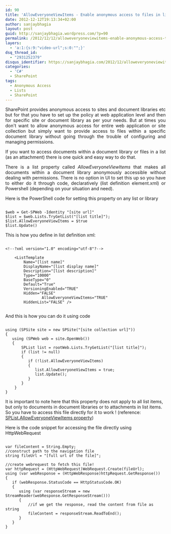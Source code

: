 ```yaml
---
id: 90
title: 'AllowEveryoneViewItems - Enable anonymous access to files in list'
date: 2012-12-12T19:13:34+02:00
author: sanjaybhagia
layout: post
guid: http://sanjaybhagia.wordpress.com/?p=90
permalink: /2012/12/12/alloweveryoneviewitems-enable-anonymous-access-to-files-in-list/
layers:
  - 'a:1:{s:9:"video-url";s:0:"";}'
dsq_thread_id:
  - "2931252379"
disqus_identifier: https://sanjaybhagia.com/2012/12/alloweveryoneviewitems-enable-anonymous-access-to-files-in-list
categories:
  - 'C#'
  - SharePoint
tags:
  - Anonymous Access
  - Lists
  - SharePoint
---
```

<p style="text-align:justify;">SharePoint provides anonymous access to sites and document libraries etc but for that you have to set up the policy at web application level and then for specific site or document library as per your needs. But at times you don't want to allow anonymous access for entire web application or site collection but simply want to provide access to files within a specific document library without going through the trouble of configuring and managing permissions.</p>
<p style="text-align:justify;">If you want to access documents within a document library or files in a list (as an attachment) there is one quick and easy way to do that.</p>
<p style="text-align:justify;">There is a list property called <em>AllowEveryoneViewItems</em> that makes all documents within a document library anonymously accessible without dealing with permissions. There is no option in UI to set this up so you have to either do it through code, declaratively (list definition element.xml) or Powershell (depending on your situation and need).</p>
Here is the PowerShell code for setting this property on any list or library

<pre><code class="ps">
$web = Get-SPWeb -Identity &quot;[site url]&quot;
$list = $web.Lists.TryGetList(&quot;[list title]&quot;);
$list.AllowEveryoneViewItems = $true
$list.Update()
</code></pre>

This is how you define in list definition xml:

<pre><code class="xml">
&lt;!--?xml version=&quot;1.0&quot; encoding=&quot;utf-8&quot;?--&gt;

	&lt;ListTemplate
		Name=&quot;[list name]&quot;
		DisplayName=&quot;[list display name]&quot;
		Description=&quot;[list description]&quot;
		Type=&quot;10000&quot;
		BaseType=&quot;0&quot;
		Default=&quot;True&quot;
		VersioningEnabled=&quot;TRUE&quot;
		Hidden=&quot;FALSE&quot;
                AllowEveryoneViewItems=&quot;TRUE&quot;
		HiddenList=&quot;FALSE&quot; /&gt;

</code></pre>

And this is how you can do it using code

<pre><code class="csharp">
using (SPSite site = new SPSite(&quot;[site collection url]&quot;))
{
   using (SPWeb web = site.OpenWeb())
   {
       SPList list = rootWeb.Lists.TryGetList(&quot;[list title]&quot;);
       if (list != null)
       {
          if (!list.AllowEveryoneViewItems)
          {
             list.AllowEveryoneViewItems = true;
             list.Update();
          }
       }
    }
}
</code></pre>

It is important to note here that this property does not apply to all list items, but only to documents in document libraries or to attachments in list items. So you have to access this file directly for it to work ! (reference: <a href="http://msdn.microsoft.com/en-us/library/microsoft.sharepoint.splist.alloweveryoneviewitems.aspx" target="_blank">SPList.AllowEveryoneViewItems property</a>)

Here is the code snippet for accessing the file directly using HttpWebRequest

<pre><code class="csharp">
var fileContent = String.Empty;
//construct path to the navigation file
string fileUrl = &quot;[full url of the file]&quot;;

//create webrequest to fetch this file!
var httpRequest = (HttpWebRequest)WebRequest.Create(fileUrl);
using (var webResponse = (HttpWebResponse)httpRequest.GetResponse())
{
   if (webResponse.StatusCode == HttpStatusCode.OK)
   {
      using (var responseStream = new StreamReader(webResponse.GetResponseStream()))
      {
          //if we get the response, read the content from file as string
          fileContent = responseStream.ReadToEnd();
      }
   }
}
</code></pre>